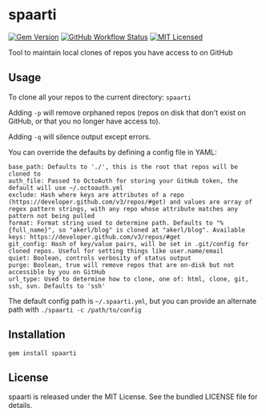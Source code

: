 spaarti
=========

[![Gem Version](https://img.shields.io/gem/v/spaarti.svg)](https://rubygems.org/gems/spaarti)
[![GitHub Workflow Status](https://img.shields.io/actions/github/workflow/status/akerl/spaarti/build.yml?branch=main)](https://github.com/akerl/spaarti/actions)
[![MIT Licensed](https://img.shields.io/badge/license-MIT-green.svg)](https://tldrlegal.com/license/mit-license)

Tool to maintain local clones of repos you have access to on GitHub

## Usage

To clone all your repos to the current directory: `spaarti`

Adding `-p` will remove orphaned repos (repos on disk that don't exist on GitHub, or that you no longer have access to).

Adding `-q` will silence output except errors.

You can override the defaults by defining a config file in YAML:

```
base_path: Defaults to './', this is the root that repos will be cloned to
auth_file: Passed to OctoAuth for storing your GitHub token, the default will use ~/.octoauth.yml
exclude: Hash where keys are attributes of a repo (https://developer.github.com/v3/repos/#get) and values are array of regex pattern strings, with any repo whose attribute matches any pattern not being pulled
format: Format string used to determine path. Defaults to "%{full_name}", so "akerl/blog" is cloned at "akerl/blog". Available keys: https://developer.github.com/v3/repos/#get
git_config: Hash of key/value pairs, will be set in .git/config for cloned repos. Useful for setting things like user.name/email
quiet: Boolean, controls verbosity of status output
purge: Boolean, true will remove repos that are on-disk but not accessible by you on GitHub
url_type: Used to determine how to clone, one of: html, clone, git, ssh, svn. Defaults to 'ssh'
```

The default config path is `~/.spaarti.yml`, but you can provide an alternate path with `./spaarti -c /path/to/config`

## Installation

    gem install spaarti

## License

spaarti is released under the MIT License. See the bundled LICENSE file for details.

